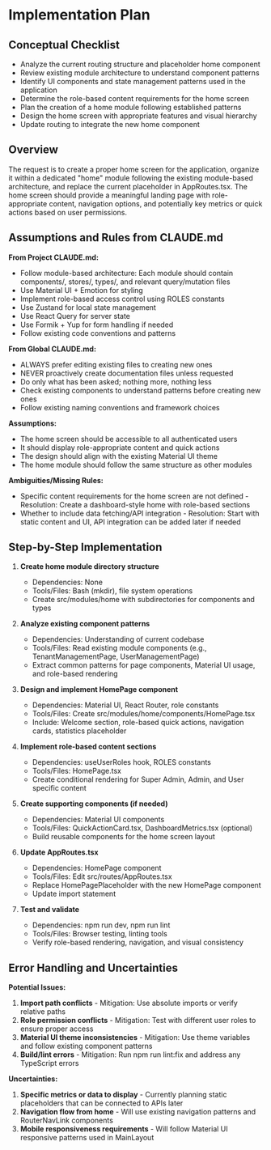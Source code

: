 # Implementation Plan

## Conceptual Checklist

- Analyze the current routing structure and placeholder home component
- Review existing module architecture to understand component patterns
- Identify UI components and state management patterns used in the application
- Determine the role-based content requirements for the home screen
- Plan the creation of a home module following established patterns
- Design the home screen with appropriate features and visual hierarchy
- Update routing to integrate the new home component

## Overview

The request is to create a proper home screen for the application, organize it within a dedicated "home" module following the existing module-based architecture, and replace the current placeholder in AppRoutes.tsx. The home screen should provide a meaningful landing page with role-appropriate content, navigation options, and potentially key metrics or quick actions based on user permissions.

## Assumptions and Rules from CLAUDE.md

**From Project CLAUDE.md:**
- Follow module-based architecture: Each module should contain components/, stores/, types/, and relevant query/mutation files
- Use Material UI + Emotion for styling
- Implement role-based access control using ROLES constants
- Use Zustand for local state management
- Use React Query for server state
- Use Formik + Yup for form handling if needed
- Follow existing code conventions and patterns

**From Global CLAUDE.md:**
- ALWAYS prefer editing existing files to creating new ones
- NEVER proactively create documentation files unless requested
- Do only what has been asked; nothing more, nothing less
- Check existing components to understand patterns before creating new ones
- Follow existing naming conventions and framework choices

**Assumptions:**
- The home screen should be accessible to all authenticated users
- It should display role-appropriate content and quick actions
- The design should align with the existing Material UI theme
- The home module should follow the same structure as other modules

**Ambiguities/Missing Rules:**
- Specific content requirements for the home screen are not defined - Resolution: Create a dashboard-style home with role-based sections
- Whether to include data fetching/API integration - Resolution: Start with static content and UI, API integration can be added later if needed

## Step-by-Step Implementation

1. **Create home module directory structure**
   - Dependencies: None
   - Tools/Files: Bash (mkdir), file system operations
   - Create src/modules/home with subdirectories for components and types

2. **Analyze existing component patterns**
   - Dependencies: Understanding of current codebase
   - Tools/Files: Read existing module components (e.g., TenantManagementPage, UserManagementPage)
   - Extract common patterns for page components, Material UI usage, and role-based rendering

3. **Design and implement HomePage component**
   - Dependencies: Material UI, React Router, role constants
   - Tools/Files: Create src/modules/home/components/HomePage.tsx
   - Include: Welcome section, role-based quick actions, navigation cards, statistics placeholder

4. **Implement role-based content sections**
   - Dependencies: useUserRoles hook, ROLES constants
   - Tools/Files: HomePage.tsx
   - Create conditional rendering for Super Admin, Admin, and User specific content

5. **Create supporting components (if needed)**
   - Dependencies: Material UI components
   - Tools/Files: QuickActionCard.tsx, DashboardMetrics.tsx (optional)
   - Build reusable components for the home screen layout

6. **Update AppRoutes.tsx**
   - Dependencies: HomePage component
   - Tools/Files: Edit src/routes/AppRoutes.tsx
   - Replace HomePagePlaceholder with the new HomePage component
   - Update import statement

7. **Test and validate**
   - Dependencies: npm run dev, npm run lint
   - Tools/Files: Browser testing, linting tools
   - Verify role-based rendering, navigation, and visual consistency

## Error Handling and Uncertainties

**Potential Issues:**
1. **Import path conflicts** - Mitigation: Use absolute imports or verify relative paths
2. **Role permission conflicts** - Mitigation: Test with different user roles to ensure proper access
3. **Material UI theme inconsistencies** - Mitigation: Use theme variables and follow existing component patterns
4. **Build/lint errors** - Mitigation: Run npm run lint:fix and address any TypeScript errors

**Uncertainties:**
1. **Specific metrics or data to display** - Currently planning static placeholders that can be connected to APIs later
2. **Navigation flow from home** - Will use existing navigation patterns and RouterNavLink components
3. **Mobile responsiveness requirements** - Will follow Material UI responsive patterns used in MainLayout